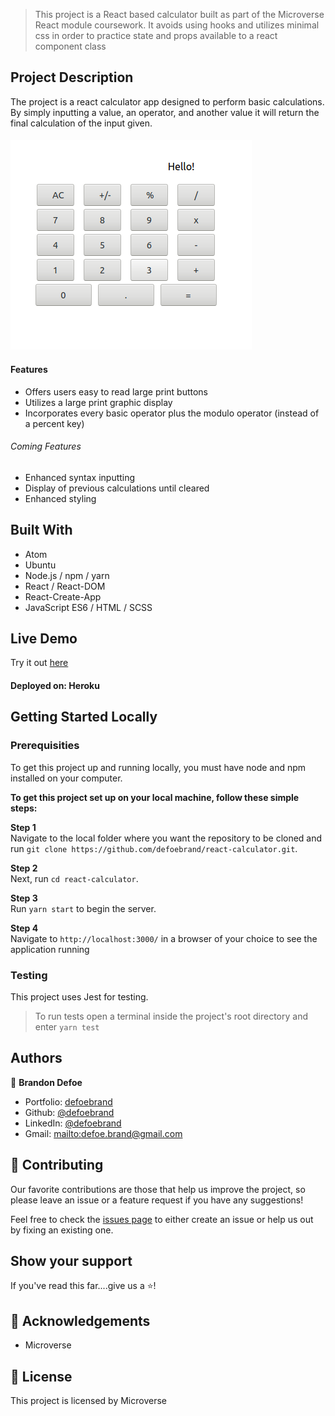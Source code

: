 > This project is a React based calculator built as part of the Microverse React module coursework. It avoids using hooks and utilizes minimal css in order to practice state and props available to a react component class

## Project Description

The project is a react calculator app designed to perform basic calculations. By simply inputting a value, an operator, and another value it will return the final calculation of the input given.

#### ![screenshot](src/assets/screenshot.png)

#### Features 

 -  Offers users easy to read large print buttons
 -  Utilizes a large print graphic display 
 -  Incorporates every basic operator plus the modulo operator (instead of a percent key)

###### Coming Features 
 -  Enhanced syntax inputting
 -  Display of previous calculations until cleared
 -  Enhanced styling 

 ## Built With

 -  Atom
 -  Ubuntu
 -  Node.js / npm / yarn
 -  React / React-DOM
 -  React-Create-App
-   JavaScript ES6 / HTML / SCSS


## Live Demo
Try it out [here](https://herokuapp.calculator.com)
#### Deployed on: Heroku


## Getting Started Locally

### Prerequisities
To get this project up and running locally, you must have node and npm installed on your computer.


**To get this project set up on your local machine, follow these simple steps:**

**Step 1**<br>
Navigate to the local folder where you want the repository to be cloned and run
`git clone https://github.com/defoebrand/react-calculator.git`.<br>

**Step 2**<br>
Next, run `cd react-calculator`.<br>

**Step 3**<br>
Run `yarn start` to begin the server.<br>

**Step 4**<br>
Navigate to `http://localhost:3000/` in a browser of your choice to see the application running<br>

### Testing
This project uses Jest for testing.
> To run tests open a terminal inside the project's root directory and enter `yarn test`

## Authors

👤 **Brandon Defoe**

-   Portfolio: [defoebrand](https://www.defoebrand.com)
-   Github: [@defoebrand](https://github.com/defoebrand)
-   LinkedIn: [@defoebrand](https://www.linkedin.com/in/defoebrand/)
-   Gmail: <mailto:defoe.brand@gmail.com>

## 🤝 Contributing

Our favorite contributions are those that help us improve the project, so please leave an issue or a feature request if you have any suggestions!

Feel free to check the [issues page](https://github.com/defoebrand/react-calculator/issues) to either create an issue or help us out by fixing an existing one.

## Show your support

If you've read this far....give us a ⭐️!

## :clap: Acknowledgements

-   Microverse

## 📝 License

This project is licensed by Microverse